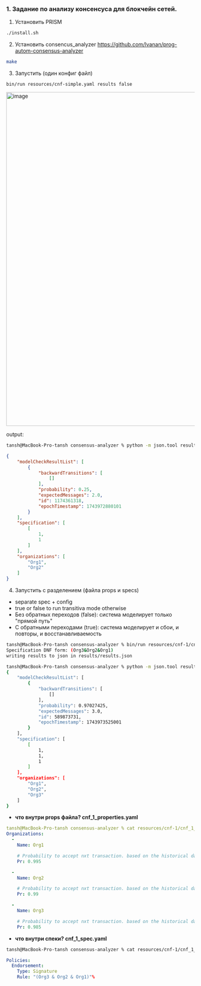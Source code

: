 ### 1. Задание по анализу консенсуса для блокчейн сетей.

1. Установить PRISM

```bash
./install.sh
```
2. Установить consencus_analyzer https://github.com/lvanan/prog-autom-consensus-analyzer

```bash
make
```
3. Запустить (один конфиг файл)
```
bin/run resources/cnf-simple.yaml results false
```

<img width="891" alt="image" src="https://github.com/user-attachments/assets/d3c70d13-5a2e-4cab-8649-e8ee117d9cd9" />

output:

```bash
tansh@MacBook-Pro-tansh consensus-analyzer % python -m json.tool results/results.json   
```

```json    
{
    "modelCheckResultList": [
        {
            "backwardTransitions": [
                []
            ],
            "probability": 0.25,
            "expectedMessages": 2.0,
            "id": 1174361318,
            "epochTimestamp": 1743972880101
        }
    ],
    "specification": [
        [
            1,
            1
        ]
    ],
    "organizations": [
        "Org1",
        "Org2"
    ]
}
```
4. Запустить c разделением (файла props и specs)

- separate spec + config
- true or false to run transitiva mode otherwise
- Без обратных переходов (false): система моделирует только "прямой путь"
- С обратными переходами (true): система моделирует и сбои, и повторы, и восстанавливаемость

```bash
tansh@MacBook-Pro-tansh consensus-analyzer % bin/run resources/cnf-1/cnf_1_properties.yaml resources/cnf-1/cnf_1_spec.yaml results false
Specification DNF form: (Org3&Org2&Org1)
writing results to json in results/results.json

tansh@MacBook-Pro-tansh consensus-analyzer % python -m json.tool results/results.json                                                   
{
    "modelCheckResultList": [
        {
            "backwardTransitions": [
                []
            ],
            "probability": 0.97027425,
            "expectedMessages": 3.0,
            "id": 589873731,
            "epochTimestamp": 1743973525001
        }
    ],
    "specification": [
        [
            1,
            1,
            1
        ]
    ],
    "organizations": [
        "Org1",
        "Org2",
        "Org3"
    ]
}
```

- **что внутри props файла? cnf_1_properties.yaml**

```yaml
tansh@MacBook-Pro-tansh consensus-analyzer % cat resources/cnf-1/cnf_1_properties.yaml
Organizations:
  -
    Name: Org1

    # Probability to accept nxt transaction. based on the historical data
    Pr: 0.995

  -
    Name: Org2

    # Probability to accept nxt transaction. based on the historical data
    Pr: 0.99

  -
    Name: Org3

    # Probability to accept nxt transaction. based on the historical data
    Pr: 0.985
```

- **что внутри спеки? cnf_1_spec.yaml**
```bash
tansh@MacBook-Pro-tansh consensus-analyzer % cat resources/cnf-1/cnf_1_spec.yaml      
```
```yaml
Policies:
  Endorsement:
    Type: Signature
    Rule: "(Org3 & Org2 & Org1)"% 
```
